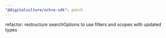 ```yaml
---
"@digitalculture/ochre-sdk": patch
---
```


refactor: restructure searchOptions to use filters and scopes with updated types
